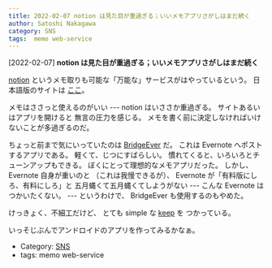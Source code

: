 ```yaml
---
title: 2022-02-07 notion は見た目が重過ぎる；いいメモアプリさがしはまだ続く
author: Satoshi Nakagawa
category: SNS
tags:  memo web-service
---
```


[2022-02-07] **notion は見た目が重過ぎる；いいメモアプリさがしはまだ続く** 

 [notion](https://www.notion.so/)
というメモ取りも可能な「万能な」サービスがはやっているという。
日本語版のサイトは
[ここ](https://www.notion.so/ja-jp/product?utm_source=google&utm_campaign=14877655427&utm_medium=125922091617&utm_content=552465064290&utm_term=notion&targetid=aud-1053779029641:kwd-312974742&gclid=Cj0KCQiAgP6PBhDmARIsAPWMq6kdaf1zqFgeP82_JqvhZR61LwXkbROXOcxLryKFQJ-CFvV0wJ_41asaAi_4EALw_wcB)。

 メモはささっと使えるのがいい ---
notion はいささか重過ぎる。
サイトあるいはアプリを開けると
無言の圧力を感じる。
メモを書く前に決定しなければいけないことが多過ぎるのだ。

 ちょっと前まで気にいっていたのは
[BridgeEver](https://play.google.com/store/apps/details?id=net.trashfeed.bridge&hl=en&gl=US) だ。
これは
Evernote へポストするアプリである。
軽くて、じつにすばらしい。
慣れてくると、いろいろとチューンアップもできる。
ぼくにとって理想的なメモアプリだった。
しかし、Evernote 自身が重いのと
（これは我慢できるが）、
Evernote が「有料版にしろ、有料にしろ」と
五月蝿くて五月蝿くてしようがない ---
こんな Evernote はつかいたくない。
--- というわけで、
BridgeEver も使用するのもやめた。

 けっきょく、不細工だけど、
とても simple な
[keep](keep.google.com) を
つかっている。

 いっそじぶんでアンドロイドのアプリを作ってみるかなぁ。

- Category: [SNS](https://merapano.github.io/categories.html#SNS)
- tags:  memo web-service
